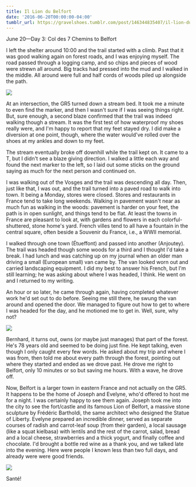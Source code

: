 ```yaml
---
title: Il Lion du Belfort
date: '2016-06-20T00:00:00-04:00'
tumblr_url: https://gravelshoes.tumblr.com/post/146344835407/il-lion-du-belfort
---
```


June 20—Day 3: Col des 7 Chemins to Belfort

I left the shelter around 10:00 and the trail started with a climb. Past
that it was good walking again on forest roads, and I was enjoying
myself. The road passed through a logging camp, and so chips and pieces
of wood were strewn all around. Big tracks had pressed into the mud and
I walked in the middle. All around were full and half cords of woods
piled up alongside the path.

![](https://66.media.tumblr.com/46b27fe02b21b4e7bbe9bc4ed8c5f15c/tumblr_inline_o9duxh3rRy1uncvcw_1280.jpg)

At an intersection, the GR5 turned down a stream bed. It took me a
minute to even find the marker, and then I wasn't sure if I was seeing
things right. But, sure enough, a second blaze confirmed that the trail
was indeed walking though a stream. It was the first test of how
waterproof my shoes really were, and I'm happy to report that my feet
stayed dry. I did make a diversion at one point, though, where the water
would've rolled over the shoes at my ankles and down to my feet.

The stream eventually broke off downhill while the trail kept on. It
came to a T, but I didn't see a blaze giving direction. I walked a
little each way and found the next marker to the left, so I laid out
some sticks on the ground saying as much for the next person and
continued on.

I was walking out of the Vosges and the trail was descending all day.
Then, just like that, I was out, and the trail turned into a paved road
to walk into town. It being a Monday, stores were closed. Stores and
restaurants in France tend to take long weekends. Walking in pavement
wasn't near as much fun as walking in the woods: pavement is harder on
your feet, the path is in open sunlight, and things tend to be flat. At
least the towns in France are pleasant to look at, with gardens and
flowers in each colorful-shuttered, stone home's yard. French villes
tend to all have a fountain in the central square, often beside a
Souvenir du France, i.e., a WWII memorial.

I walked through one town (Étueffont) and passed into another
(Anjoutey). The trail was headed though some woods for a third and I
thought I'd take a break. I had lunch and was catching up on my journal
when an older man driving a small (European small) van came by. The van
looked worn out and carried landscaping equipment. I did my best to
answer his French, but I'm still learning; he was asking about where I
was headed, I think. He went on and I returned to my writing.

An hour or so later, he came through again, having completed whatever
work he'd set out to do before. Seeing me still there, he swung the van
around and opened the door. We managed to figure out how to get to where
I was headed for the day, and he motioned me to get in. Well, sure, why
not?

![](https://66.media.tumblr.com/9e6ba75dec1829eaa5c5c273a7ca51d1/tumblr_inline_o9duuhzCWk1uncvcw_1280.jpg)

Bernhard, it turns out, owns (or maybe just manages) that part of the
forest. He's 78 years old and seemed to be doing just fine. He kept
talking, even though I only caught every few words. He asked about my
trip and where I was from, then told me about every path through the
forest, pointing out where they started and ended as we drove past. He
drove me right to Belfort, only 10 minutes or so but saving me hours.
With a wave, he drove off.

Now, Belfort is a larger town in eastern France and not actually on the
GR5. It happens to be the home of Joseph and Evelyne, who'd offered to
host me for a night. I was certainly happy to see them again. Joseph
took me into the city to see the fort/castle and its famous Lion of
Belfort, a massive stone sculpture by Frédéric Bartholdi, the same
architect who designed the Statue of Liberty. Evelyne prepared an
incredible dinner, served as separate courses of radish and carrot-leaf
soup (from their garden), a local sausage (like a squat kielbasa) with
lentils and the rest of the carrot, salad, bread and a local cheese,
strawberries and a thick yogurt, and finally coffee and chocolate. I'd
brought a bottle red wine as a thank you, and we talked late into the
evening. Here were people I known less than two full days, and already
were were good friends.

![](https://66.media.tumblr.com/70afc48ccc4a61aa616812e0d11ea2b9/tumblr_inline_o9dv3tFmVL1uncvcw_1280.jpg)

Santé!

